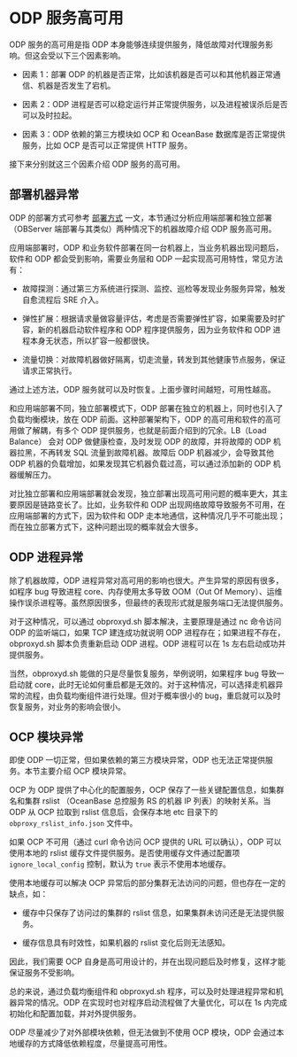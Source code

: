 # ODP 服务高可用

ODP 服务的高可用是指 ODP 本身能够连续提供服务，降低故障对代理服务影响。但这会受以下三个因素影响。

* 因素 1：部署 ODP 的机器是否正常，比如该机器是否可以和其他机器正常通信、机器是否发生了宕机。

* 因素 2：ODP 进程是否可以稳定运行并正常提供服务，以及进程被误杀后是否可以及时拉起。

* 因素 3：ODP 依赖的第三方模块如 OCP 和 OceanBase 数据库是否正常提供服务，比如 OCP 是否可以正常提供 HTTP 服务。

接下来分别就这三个因素介绍 ODP 服务的高可用。

## 部署机器异常

ODP 的部署方式可参考 [部署方式](../2.install/2.deploy.md) 一文，本节通过分析应用端部署和独立部署（OBServer 端部署与其类似）两种情况下的机器故障介绍 ODP 服务高可用。

应用端部署时，ODP 和业务软件部署在同一台机器上，当业务机器出现问题后，软件和 ODP 都会受到影响，需要业务层和 ODP 一起实现高可用特性，常见方法有：

* 故障探测：通过第三方系统进行探测、监控、巡检等发现业务服务异常，触发自愈流程后 SRE 介入。

* 弹性扩展：根据请求量做容量评估，考虑是否需要弹性扩容，如果需要及时扩容，新的机器启动软件程序和 ODP 程序提供服务，因为业务软件和 ODP 进程本身无状态，所以扩容一般都很快。

* 流量切换：对故障机器做好隔离，切走流量，转发到其他健康节点服务，保证请求正常执行。

通过上述方法，ODP 服务就可以及时恢复。上面步骤时间越短，可用性越高。

和应用端部署不同，独立部署模式下，ODP 部署在独立的机器上，同时也引入了负载均衡模块，放在 ODP 前面。这种部署架构下，ODP 的高可用和软件的高可用做了解耦，有多个 ODP 提供服务，也就是前面介绍到的冗余。LB（Load Balance） 会对 ODP 做健康检查，及时发现 ODP 的故障，并将故障的 ODP 机器拉黑，不再转发 SQL 流量到故障机器。故障后 ODP 机器减少，会导致其他 ODP 机器的负载增加，如果发现其它机器负载过高，可以通过添加新的 ODP 机器缓解压力。

对比独立部署和应用端部署就会发现，独立部署出现高可用问题的概率更大，其主要原因是链路变长了。比如，业务软件和 ODP 出现网络故障导致服务不可用，在应用端部署的方式下，因为软件和 ODP 走本地通信，这种情况几乎不可能出现；而在独立部署方式下，这种问题出现的概率就会大很多。

## ODP 进程异常

除了机器故障，ODP 进程异常对高可用的影响也很大。产生异常的原因有很多，如程序 bug 导致进程 core、内存使用太多导致 OOM（Out Of Memory）、运维操作误杀进程等。虽然原因很多，但最终的表现形式就是服务端口无法提供服务。

对于这种情况，可以通过 obproxyd.sh 脚本解决，主要原理是通过 nc 命令访问 ODP 的监听端口，如果 TCP 建连成功就说明 ODP 进程存在；如果进程不存在，obproxyd.sh 脚本负责重新启动 ODP 进程。ODP 进程可以在 1s 左右启动成功并提供服务。

当然，obproxyd.sh 能做的只是尽量恢复服务，举例说明，如果程序 bug 导致一启动就 core，此时无论如何重启都是无效的。对于这种情况，可以选择走机器异常的流程，由负载均衡组件进行处理。但对于概率很小的 bug，重启就可以及时恢复服务，对业务的影响会很小。

## OCP 模块异常

即使 ODP 一切正常，但如果依赖的第三方模块异常，ODP 也无法正常提供服务。本节主要介绍 OCP 模块异常。

OCP 为 ODP 提供了中心化的配置服务，OCP 保存了一些关键配置信息，如集群名和集群 rslist （OceanBase 总控服务 RS 的机器 IP 列表）的映射关系。当 ODP 从 OCP 拉取到 rslist 信息后，会保存本地 etc 目录下的 `obproxy_rslist_info.json` 文件中。

如果 OCP 不可用（通过 curl 命令访问 OCP 提供的 URL 可以确认），ODP 可以使用本地的 rslist 缓存文件提供服务。是否使用缓存文件通过配置项 `ignore_local_config` 控制，默认为 `true` 表示不使用本地缓存。

使用本地缓存可以解决 OCP 异常后的部分集群无法访问的问题，但也存在一定的缺点，如：

* 缓存中只保存了访问过的集群的 rslist 信息，如果集群未访问还是无法提供服务。

* 缓存信息具有时效性，如果机器的 rslist 变化后则无法感知。

因此，我们需要 OCP 自身是高可用设计的，并在出现问题后及时修复，这样才能保证服务不受影响。

总的来说，通过负载均衡组件和 obproxyd.sh 程序，可以及时处理进程异常和机器异常的情况。ODP 在实现时也对程序启动流程做了大量优化，可以在 1s 内完成初始化和配置加载，并对外提供服务。

ODP 尽量减少了对外部模块依赖，但无法做到不使用 OCP 模块，ODP 会通过本地缓存的方式降低依赖程度，尽量提高可用性。
